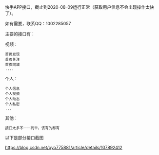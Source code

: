 快手APP接口，截止到2020-08-09运行正常（获取用户信息不会出现操作太快了）。

如有需要，联系QQ：1002285057

主要的接口有：

视频：

    首页发现
    首页关注
    首页同城
    ....

个人：

    个人信息
    个人视频
    个人动态
    个人私密
    ...

其他：

    接口太多不一一列举，该有的都有

以下是部分接口截图

https://blog.csdn.net/oyo775881/article/details/107892412
